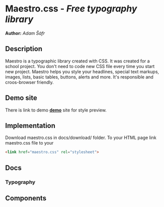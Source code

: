 # Maestro.css - *Free typography library*
**Author:** *Adam Šáfr*
## Description
Maestro is a typographic library created with CSS. It was created for a school project.
You don't need to code new CSS file every time you start new project. Maestro helps you style your headlines, special text markups, images, lists, basic tables, buttons, alerts and more. It's responsible and croos-browser friendly.
## Demo site
There is link to demo **[demo](https://pslib-cz.github.io/2021l4web-typographic-library-Adam-Safr)** site for style preview.
## Implementation
Download maestro.css in docs/download/ folder. To your HTML page link maestro.css file to your <head>
```html
<link href="maestro.css" rel="stylesheet">
```
## Docs
### Typography



## Components

